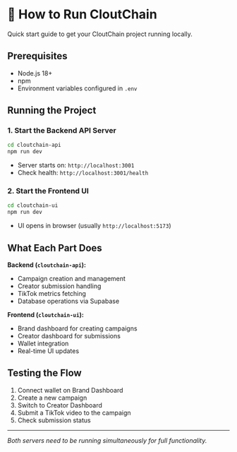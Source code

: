 # 🚀 How to Run CloutChain

Quick start guide to get your CloutChain project running locally.

## Prerequisites
- Node.js 18+
- npm
- Environment variables configured in `.env`

## Running the Project

### 1. Start the Backend API Server
```bash
cd cloutchain-api
npm run dev
```
- Server starts on: `http://localhost:3001`
- Check health: `http://localhost:3001/health`

### 2. Start the Frontend UI
```bash
cd cloutchain-ui
npm run dev
```
- UI opens in browser (usually `http://localhost:5173`)

## What Each Part Does

**Backend (`cloutchain-api`):**
- Campaign creation and management
- Creator submission handling
- TikTok metrics fetching
- Database operations via Supabase

**Frontend (`cloutchain-ui`):**
- Brand dashboard for creating campaigns
- Creator dashboard for submissions
- Wallet integration
- Real-time UI updates

## Testing the Flow
1. Connect wallet on Brand Dashboard
2. Create a new campaign
3. Switch to Creator Dashboard
4. Submit a TikTok video to the campaign
5. Check submission status

---
*Both servers need to be running simultaneously for full functionality.*